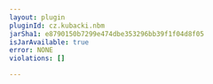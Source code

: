 ```yaml
---
layout: plugin
pluginId: cz.kubacki.nbm
jarSha1: e8790150b7299e474dbe353296bb39f1f04d8f05
isJarAvailable: true
error: NONE
violations: []

---
```

